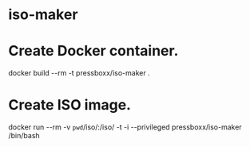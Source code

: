 # iso-maker


# Create Docker container.
docker build --rm -t pressboxx/iso-maker .

# Create ISO image.
docker run --rm -v `pwd`/iso/:/iso/ -t -i --privileged pressboxx/iso-maker /bin/bash

